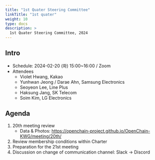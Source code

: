```yaml
---
title: "1st Quater Steering Committee"
linkTitle: "1st quater"
weight: 10
type: docs
description: >
  1st Quater Steering Committee, 2024
---
```


## Intro

* Schedule: 2024-02-20 (화) 15:00~16:00 / Zoom
* Attendees
   * Violet Hwang, Kakao
   * Yunhwan Jeong / Darae Ahn, Samsung Electronics 
   * Seoyeon Lee, Line Plus
   * Haksung Jang, SK Telecom
   * Soim Kim, LG Electronics

## Agenda

1. 20th meeting review
    - Data & Photos: https://openchain-project.github.io/OpenChain-KWG/meeting/20th/
2. Review membership conditions within Charter
3. Preparation for the 21st meeting
4. Discussion on change of communication channel: Slack → Discord